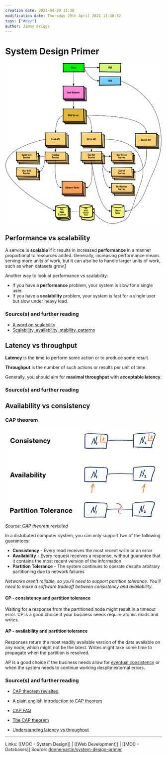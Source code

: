 ```yaml
---
creation date: 2021-04-29 11:38
modification date: Thursday 29th April 2021 11:38:32
tags: ["#dev"]
author: Jimmy Briggs
---
```


# System Design Primer

![](https://github.com/donnemartin/system-design-primer/raw/master/images/jrUBAF7.png)

## Performance vs scalability

A service is **scalable** if it results in increased **performance** in a manner proportional to resources added. Generally, increasing performance means serving more units of work, but it can also be to handle larger units of work, such as when datasets grow.[1](http://www.allthingsdistributed.com/2006/03/a_word_on_scalability.html)

Another way to look at performance vs scalability:

-   If you have a **performance** problem, your system is slow for a single user.
-   If you have a **scalability** problem, your system is fast for a single user but slow under heavy load.

### [](https://github.com/donnemartin/system-design-primer#sources-and-further-reading-1)Source(s) and further reading

-   [A word on scalability](http://www.allthingsdistributed.com/2006/03/a_word_on_scalability.html)
-   [Scalability, availability, stability, patterns](http://www.slideshare.net/jboner/scalability-availability-stability-patterns/)

## [](https://github.com/donnemartin/system-design-primer#latency-vs-throughput)Latency vs throughput

**Latency** is the time to perform some action or to produce some result.

**Throughput** is the number of such actions or results per unit of time.

Generally, you should aim for **maximal throughput** with **acceptable latency**.

### [](https://github.com/donnemartin/system-design-primer#sources-and-further-reading-2)Source(s) and further reading

## Availability vs consistency

### [](https://github.com/donnemartin/system-design-primer#cap-theorem)CAP theorem

[![](https://github.com/donnemartin/system-design-primer/raw/master/images/bgLMI2u.png)](https://github.com/donnemartin/system-design-primer/blob/master/images/bgLMI2u.png)  
_[Source: CAP theorem revisited](http://robertgreiner.com/2014/08/cap-theorem-revisited)_

In a distributed computer system, you can only support two of the following guarantees:

-   **Consistency** \- Every read receives the most recent write or an error
-   **Availability** \- Every request receives a response, without guarantee that it contains the most recent version of the information
-   **Partition Tolerance** \- The system continues to operate despite arbitrary partitioning due to network failures

_Networks aren't reliable, so you'll need to support partition tolerance. You'll need to make a software tradeoff between consistency and availability._

#### [](https://github.com/donnemartin/system-design-primer#cp---consistency-and-partition-tolerance)CP - consistency and partition tolerance

Waiting for a response from the partitioned node might result in a timeout error. CP is a good choice if your business needs require atomic reads and writes.

#### [](https://github.com/donnemartin/system-design-primer#ap---availability-and-partition-tolerance)AP - availability and partition tolerance

Responses return the most readily available version of the data available on any node, which might not be the latest. Writes might take some time to propagate when the partition is resolved.

AP is a good choice if the business needs allow for [eventual consistency](https://github.com/donnemartin/system-design-primer#eventual-consistency) or when the system needs to continue working despite external errors.

### [](https://github.com/donnemartin/system-design-primer#sources-and-further-reading-3)Source(s) and further reading

-   [CAP theorem revisited](http://robertgreiner.com/2014/08/cap-theorem-revisited/)
-   [A plain english introduction to CAP theorem](http://ksat.me/a-plain-english-introduction-to-cap-theorem)
-   [CAP FAQ](https://github.com/henryr/cap-faq)
-   [The CAP theorem](https://www.youtube.com/watch?v=k-Yaq8AHlFA)

-   [Understanding latency vs throughput](https://community.cadence.com/cadence_blogs_8/b/sd/archive/2010/09/13/understanding-latency-vs-throughput)

***
Links: [[MOC - System Design]] | [[Web Development]] | [[MOC - Databases]]
Source: [donnemartin/system-design-primer](https://github.com/donnemartin/system-design-primer)


